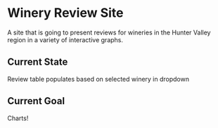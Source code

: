 # Winery Review Site

A site that is going to present reviews for wineries in the Hunter Valley region in a variety of interactive graphs.

## Current State

Review table populates based on selected winery in dropdown

## Current Goal

Charts!
